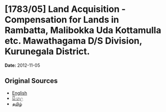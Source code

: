 # [1783/05] Land Acquisition - Compensation for Lands in Rambatta, Malibokka Uda Kottamulla etc.  Mawathagama D/S Division, Kurunegala District.

**Date:** 2012-11-05

## Original Sources

- [English](https://documents.gov.lk/view/extra-gazettes/2012/11/1783-05_E.pdf)
- [සිංහල](https://documents.gov.lk/view/extra-gazettes/2012/11/1783-05_S.pdf)
- [தமிழ்](https://documents.gov.lk/view/extra-gazettes/2012/11/1783-05_T.pdf)

